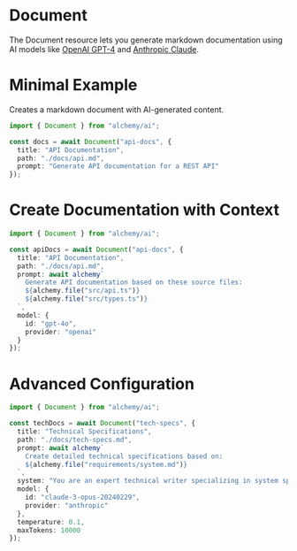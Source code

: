 # Document

The Document resource lets you generate markdown documentation using AI models like [OpenAI GPT-4](https://openai.com/gpt-4) and [Anthropic Claude](https://www.anthropic.com/claude).

# Minimal Example

Creates a markdown document with AI-generated content.

```ts
import { Document } from "alchemy/ai";

const docs = await Document("api-docs", {
  title: "API Documentation",
  path: "./docs/api.md",
  prompt: "Generate API documentation for a REST API"
});
```

# Create Documentation with Context

```ts
import { Document } from "alchemy/ai";

const apiDocs = await Document("api-docs", {
  title: "API Documentation", 
  path: "./docs/api.md",
  prompt: await alchemy`
    Generate API documentation based on these source files:
    ${alchemy.file("src/api.ts")}
    ${alchemy.file("src/types.ts")}
  `,
  model: {
    id: "gpt-4o",
    provider: "openai"
  }
});
```

# Advanced Configuration

```ts
import { Document } from "alchemy/ai";

const techDocs = await Document("tech-specs", {
  title: "Technical Specifications",
  path: "./docs/tech-specs.md",
  prompt: await alchemy`
    Create detailed technical specifications based on:
    ${alchemy.file("requirements/system.md")}
  `,
  system: "You are an expert technical writer specializing in system specifications.",
  model: {
    id: "claude-3-opus-20240229", 
    provider: "anthropic"
  },
  temperature: 0.1,
  maxTokens: 10000
});
```